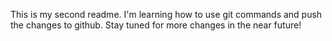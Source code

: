 This is my second readme. I'm learning how to use git commands and push the changes to github. Stay tuned for more changes in the near future!
